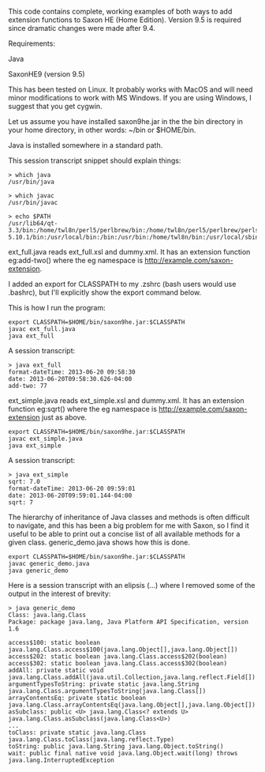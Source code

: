 

This code contains complete, working examples of both ways to add extension functions to Saxon HE (Home
Edition). Version 9.5 is required since dramatic changes were made after 9.4.

Requirements:

Java

SaxonHE9 (version 9.5)

This has been tested on Linux. It probably works with MacOS and will need minor modifications to work with MS
Windows. If you are using Windows, I suggest that you get cygwin.

Let us assume you have installed saxon9he.jar in the the bin directory in your home directory, in other words:
~/bin or $HOME/bin.

Java is installed somewhere in a standard path. 

This session transcript snippet should explain things:

    > which java
    /usr/bin/java

    > which javac
    /usr/bin/javac

    > echo $PATH
    /usr/lib64/qt-3.3/bin:/home/twl8n/perl5/perlbrew/bin:/home/twl8n/perl5/perlbrew/perls/perl-5.10.1/bin:/usr/local/bin:/bin:/usr/bin:/home/twl8n/bin:/usr/local/sbin:/usr/sbin:/sbin:/usr/java/latest/bin:/home/twl8n/bin:.



ext_full.java reads ext_full.xsl and dummy.xml. It has an extension function eg:add-two() where the eg
namespace is http://example.com/saxon-extension.

I added an export for CLASSPATH to my .zshrc (bash users would use .bashrc), but I'll explicitly show the
export command below.

This is how I run the program:

    export CLASSPATH=$HOME/bin/saxon9he.jar:$CLASSPATH
    javac ext_full.java
    java ext_full

A session transcript:

    > java ext_full
    format-dateTime: 2013-06-20 09:58:30
    date: 2013-06-20T09:58:30.626-04:00
    add-two: 77



ext_simple.java reads ext_simple.xsl and dummy.xml. It has an extension function eg:sqrt() where the eg
namespace is http://example.com/saxon-extension just as above.

    export CLASSPATH=$HOME/bin/saxon9he.jar:$CLASSPATH
    javac ext_simple.java
    java ext_simple


A session transcript:

    > java ext_simple
    sqrt: 7.0
    format-dateTime: 2013-06-20 09:59:01
    date: 2013-06-20T09:59:01.144-04:00
    sqrt: 7

The hierarchy of inheritance of Java classes and methods is often difficult to navigate, and this has been a
big problem for me with Saxon, so I find it useful to be able to print out a concise list of all available
methods for a given class. generic_demo.java shows how this is done.

    export CLASSPATH=$HOME/bin/saxon9he.jar:$CLASSPATH
    javac generic_demo.java
    java generic_demo

Here is a session transcript with an elipsis (...) where I removed some of the output in the interest of
brevity:

    > java generic_demo
    Class: java.lang.Class
    Package: package java.lang, Java Platform API Specification, version 1.6

    access$100: static boolean java.lang.Class.access$100(java.lang.Object[],java.lang.Object[])
    access$202: static boolean java.lang.Class.access$202(boolean)
    access$302: static boolean java.lang.Class.access$302(boolean)
    addAll: private static void java.lang.Class.addAll(java.util.Collection,java.lang.reflect.Field[])
    argumentTypesToString: private static java.lang.String java.lang.Class.argumentTypesToString(java.lang.Class[])
    arrayContentsEq: private static boolean java.lang.Class.arrayContentsEq(java.lang.Object[],java.lang.Object[])
    asSubclass: public <U> java.lang.Class<? extends U> java.lang.Class.asSubclass(java.lang.Class<U>)
    ...
    toClass: private static java.lang.Class java.lang.Class.toClass(java.lang.reflect.Type)
    toString: public java.lang.String java.lang.Object.toString()
    wait: public final native void java.lang.Object.wait(long) throws java.lang.InterruptedException


